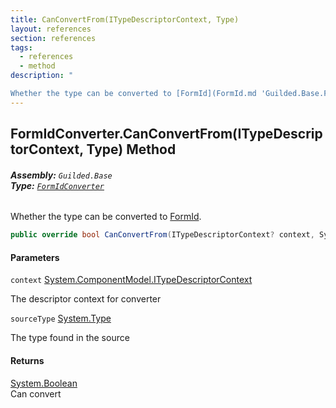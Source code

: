 ```yaml
---
title: CanConvertFrom(ITypeDescriptorContext, Type)
layout: references
section: references
tags:
  - references
  - method
description: "

Whether the type can be converted to [FormId](FormId.md 'Guilded.Base.FormId')."
---
```


## FormIdConverter.CanConvertFrom(ITypeDescriptorContext, Type) Method
###### **Assembly:** `Guilded.Base`<br/>**Type:** [`FormIdConverter`](FormIdConverter.md 'Guilded.Base.FormIdConverter')

Whether the type can be converted to [FormId](FormId.md 'Guilded.Base.FormId').

```csharp
public override bool CanConvertFrom(ITypeDescriptorContext? context, System.Type sourceType);
```
#### Parameters

<a name='Guilded.Base.FormIdConverter.CanConvertFrom(ITypeDescriptorContext,System.Type).context'></a>

`context` [System.ComponentModel.ITypeDescriptorContext](https://docs.microsoft.com/en-us/dotnet/api/System.ComponentModel.ITypeDescriptorContext 'System.ComponentModel.ITypeDescriptorContext')

The descriptor context for converter

<a name='Guilded.Base.FormIdConverter.CanConvertFrom(ITypeDescriptorContext,System.Type).sourceType'></a>

`sourceType` [System.Type](https://docs.microsoft.com/en-us/dotnet/api/System.Type 'System.Type')

The type found in the source

#### Returns
[System.Boolean](https://docs.microsoft.com/en-us/dotnet/api/System.Boolean 'System.Boolean')  
Can convert